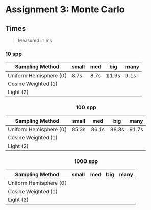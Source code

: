 # Assignment 3: Monte Carlo

## Times

> Measured in ms

### 10 spp

<div align="center">

| Sampling Method        | small | med  | big   | many |
| ---------------------- | ----- | ---- | ----- | ---- |
| Uniform Hemisphere (0) | 8.7s  | 8.7s | 11.9s | 9.1s |
| Cosine Weighted (1)    |       |      |       |      |
| Light (2)              |       |      |       |      |

### 100 spp

<div align="center">

| Sampling Method        | small | med   | big   | many  |
| ---------------------- | ----- | ----- | ----- | ----- |
| Uniform Hemisphere (0) | 85.3s | 86.1s | 88.3s | 91.7s |
| Cosine Weighted (1)    |       |       |       |       |
| Light (2)              |       |       |       |       |

### 1000 spp

<div align="center">

| Sampling Method        | small | med | big | many |
| ---------------------- | ----- | --- | --- | ---- |
| Uniform Hemisphere (0) |       |     |     |      |
| Cosine Weighted (1)    |       |     |     |      |
| Light (2)              |       |     |     |      |

</div>
